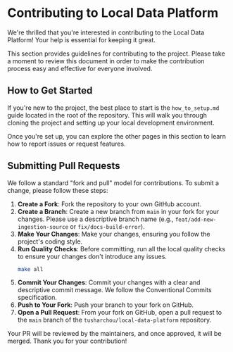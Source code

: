 # Contributing to Local Data Platform

We're thrilled that you're interested in contributing to the Local Data Platform! Your help is essential for keeping it great.

This section provides guidelines for contributing to the project. Please take a moment to review this document in order to make the contribution process easy and effective for everyone involved.

## How to Get Started

If you're new to the project, the best place to start is the `how_to_setup.md` guide located in the root of the repository. This will walk you through cloning the project and setting up your local development environment.

Once you're set up, you can explore the other pages in this section to learn how to report issues or request features.

## Submitting Pull Requests

We follow a standard "fork and pull" model for contributions. To submit a change, please follow these steps:

1.  **Create a Fork**: Fork the repository to your own GitHub account.
2.  **Create a Branch**: Create a new branch from `main` in your fork for your changes. Please use a descriptive branch name (e.g., `feat/add-new-ingestion-source` or `fix/docs-build-error`).
3.  **Make Your Changes**: Make your changes, ensuring you follow the project's coding style.
4.  **Run Quality Checks**: Before committing, run all the local quality checks to ensure your changes don't introduce any issues.
    ```sh
    make all
    ```
5.  **Commit Your Changes**: Commit your changes with a clear and descriptive commit message. We follow the Conventional Commits specification.
6.  **Push to Your Fork**: Push your branch to your fork on GitHub.
7.  **Open a Pull Request**: From your fork on GitHub, open a pull request to the `main` branch of the `tusharchou/local-data-platform` repository.

Your PR will be reviewed by the maintainers, and once approved, it will be merged. Thank you for your contribution!